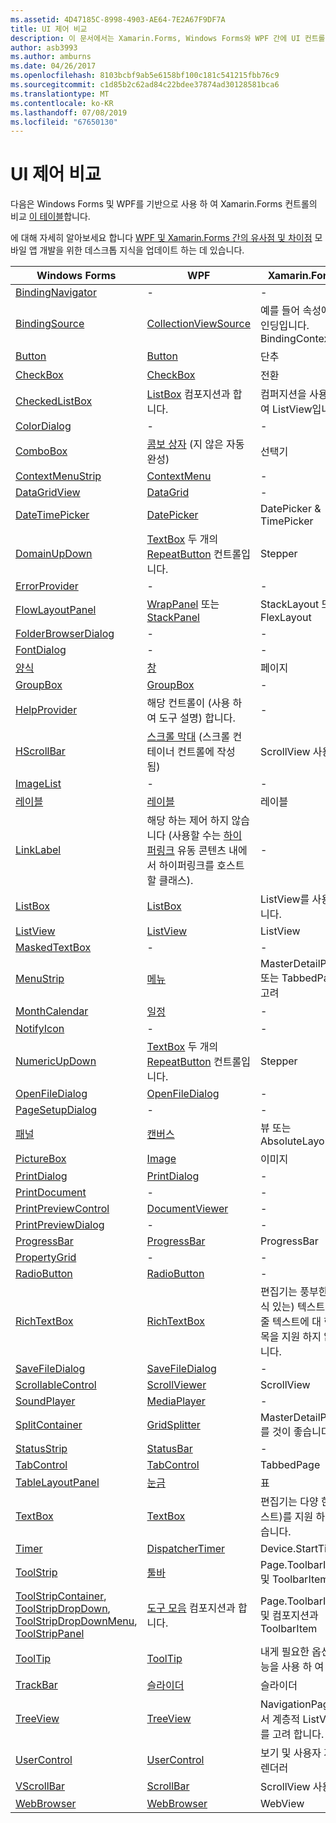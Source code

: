 ```yaml
---
ms.assetid: 4D47185C-8998-4903-AE64-7E2A67F9DF7A
title: UI 제어 비교
description: 이 문서에서는 Xamarin.Forms, Windows Forms와 WPF 간에 UI 컨트롤의 비교를 제공 합니다. 또한 Xamarin.Forms에는 WPF를 비교 하는 기타 문서에 연결 됩니다.
author: asb3993
ms.author: amburns
ms.date: 04/26/2017
ms.openlocfilehash: 8103bcbf9ab5e6158bf100c181c541215fbb76c9
ms.sourcegitcommit: c1d85b2c62ad84c22bdee37874ad30128581bca6
ms.translationtype: MT
ms.contentlocale: ko-KR
ms.lasthandoff: 07/08/2019
ms.locfileid: "67650130"
---
```

# <a name="ui-controls-comparison"></a>UI 제어 비교

다음은 Windows Forms 및 WPF를 기반으로 사용 하 여 Xamarin.Forms 컨트롤의 비교 [이 테이블](/dotnet/framework/wpf/advanced/windows-forms-controls-and-equivalent-wpf-controls)합니다.

에 대해 자세히 알아보세요 합니다 [WPF 및 Xamarin.Forms 간의 유사점 및 차이점](wpf.md) 모바일 앱 개발을 위한 데스크톱 지식을 업데이트 하는 데 있습니다.

|Windows Forms|WPF|Xamarin.Forms|
|--- |--- |--- |
|[BindingNavigator](https://msdn.microsoft.com/library/system.windows.forms.bindingnavigator(v=vs.110).aspx)|-|-|
|[BindingSource](https://msdn.microsoft.com/library/system.windows.forms.bindingsource(v=vs.110).aspx)|[CollectionViewSource](https://msdn.microsoft.com/library/system.windows.data.collectionviewsource(v=vs.110).aspx)|예를 들어 속성에 바인딩입니다. BindingContext|
|[Button](https://msdn.microsoft.com/library/system.windows.forms.button(v=vs.110).aspx)|[Button](https://msdn.microsoft.com/library/system.windows.controls.button(v=vs.110).aspx)|단추|
|[CheckBox](https://msdn.microsoft.com/library/system.windows.forms.checkbox(v=vs.110).aspx)|[CheckBox](https://msdn.microsoft.com/library/system.windows.controls.checkbox(v=vs.110).aspx)|전환|
|[CheckedListBox](https://msdn.microsoft.com/library/system.windows.forms.checkedlistbox(v=vs.110).aspx)|[ListBox](https://msdn.microsoft.com/library/system.windows.controls.listbox(v=vs.110).aspx) 컴포지션과 합니다.|컴퍼지션을 사용 하 여 ListView입니다.|
|[ColorDialog](https://msdn.microsoft.com/library/system.windows.forms.colordialog(v=vs.110).aspx)|-|-|
|[ComboBox](https://msdn.microsoft.com/library/system.windows.forms.combobox(v=vs.110).aspx)|[콤보 상자](https://msdn.microsoft.com/library/system.windows.controls.combobox(v=vs.110).aspx) (지 않은 자동 완성)|선택기|
|[ContextMenuStrip](https://msdn.microsoft.com/library/system.windows.forms.contextmenustrip(v=vs.110).aspx)|[ContextMenu](https://msdn.microsoft.com/library/system.windows.controls.contextmenu(v=vs.110).aspx)|-|
|[DataGridView](https://msdn.microsoft.com/library/system.windows.forms.datagridview(v=vs.110).aspx)|[DataGrid](https://msdn.microsoft.com/library/system.windows.controls.datagrid(v=vs.110).aspx)|-|
|[DateTimePicker](https://msdn.microsoft.com/library/system.windows.forms.datetimepicker(v=vs.110).aspx)|[DatePicker](https://msdn.microsoft.com/library/system.windows.controls.datepicker(v=vs.110).aspx)|DatePicker & TimePicker|
|[DomainUpDown](https://msdn.microsoft.com/library/system.windows.forms.domainupdown(v=vs.110).aspx)|[TextBox](https://msdn.microsoft.com/library/system.windows.controls.textbox(v=vs.110).aspx) 두 개의 [RepeatButton](https://msdn.microsoft.com/library/system.windows.controls.primitives.repeatbutton(v=vs.110).aspx) 컨트롤입니다.|Stepper|
|[ErrorProvider](https://msdn.microsoft.com/library/system.windows.forms.errorprovider(v=vs.110).aspx)|-|-|
|[FlowLayoutPanel](https://msdn.microsoft.com/library/system.windows.forms.flowlayoutpanel(v=vs.110).aspx)|[WrapPanel](https://msdn.microsoft.com/library/system.windows.controls.wrappanel(v=vs.110).aspx) 또는 [StackPanel](https://msdn.microsoft.com/library/system.windows.controls.stackpanel(v=vs.110).aspx)|StackLayout 또는 FlexLayout|
|[FolderBrowserDialog](https://msdn.microsoft.com/library/system.windows.forms.folderbrowserdialog(v=vs.110).aspx)|-|-|
|[FontDialog](https://msdn.microsoft.com/library/system.windows.forms.fontdialog(v=vs.110).aspx)|-|-|
|[양식](https://msdn.microsoft.com/library/system.windows.forms.form(v=vs.110).aspx)|[창](https://msdn.microsoft.com/library/system.windows.window(v=vs.110).aspx)|페이지|
|[GroupBox](https://msdn.microsoft.com/library/system.windows.forms.groupbox(v=vs.110).aspx)|[GroupBox](https://msdn.microsoft.com/library/system.windows.controls.groupbox(v=vs.110).aspx)|-|
|[HelpProvider](https://msdn.microsoft.com/library/system.windows.forms.helpprovider(v=vs.110).aspx)|해당 컨트롤이 (사용 하 여 도구 설명) 합니다.|-|
|[HScrollBar](https://msdn.microsoft.com/library/system.windows.forms.hscrollbar(v=vs.110).aspx)|[스크롤 막대](https://msdn.microsoft.com/library/system.windows.controls.primitives.scrollbar(v=vs.110).aspx) (스크롤 컨테이너 컨트롤에 작성 됨)|ScrollView 사용|
|[ImageList](https://msdn.microsoft.com/library/system.windows.forms.imagelist(v=vs.110).aspx)|-|-|
|[레이블](https://msdn.microsoft.com/library/system.windows.forms.label(v=vs.110).aspx)|[레이블](https://msdn.microsoft.com/library/system.windows.controls.label(v=vs.110).aspx)|레이블|
|[LinkLabel](https://msdn.microsoft.com/library/system.windows.forms.linklabel(v=vs.110).aspx)|해당 하는 제어 하지 않습니다 (사용할 수는 [하이퍼링크](https://msdn.microsoft.com/library/system.windows.documents.hyperlink(v=vs.110).aspx) 유동 콘텐츠 내에서 하이퍼링크를 호스트할 클래스).|-|
|[ListBox](https://msdn.microsoft.com/library/system.windows.forms.listbox(v=vs.110).aspx)|[ListBox](https://msdn.microsoft.com/library/system.windows.controls.listbox(v=vs.110).aspx)|ListView를 사용 합니다.|
|[ListView](https://msdn.microsoft.com/library/system.windows.forms.listview(v=vs.110).aspx)|[ListView](https://msdn.microsoft.com/library/system.windows.controls.listview(v=vs.110).aspx)|ListView|
|[MaskedTextBox](https://msdn.microsoft.com/library/system.windows.forms.maskedtextbox(v=vs.110).aspx)|-|-|
|[MenuStrip](https://msdn.microsoft.com/library/system.windows.forms.menustrip(v=vs.110).aspx)|[메뉴](https://msdn.microsoft.com/library/system.windows.controls.menu(v=vs.110).aspx)|MasterDetailPage 또는 TabbedPage 고려|
|[MonthCalendar](https://msdn.microsoft.com/library/system.windows.forms.monthcalendar(v=vs.110).aspx)|[일정](https://msdn.microsoft.com/library/system.windows.controls.calendar(v=vs.110).aspx)|-|
|[NotifyIcon](https://msdn.microsoft.com/library/system.windows.forms.notifyicon(v=vs.110).aspx)|-|-|
|[NumericUpDown](https://msdn.microsoft.com/library/system.windows.forms.numericupdown(v=vs.110).aspx)|[TextBox](https://msdn.microsoft.com/library/system.windows.controls.textbox(v=vs.110).aspx) 두 개의 [RepeatButton](https://msdn.microsoft.com/library/system.windows.controls.primitives.repeatbutton(v=vs.110).aspx) 컨트롤입니다.|Stepper|
|[OpenFileDialog](https://msdn.microsoft.com/library/system.windows.forms.openfiledialog(v=vs.110).aspx)|[OpenFileDialog](https://msdn.microsoft.com/library/microsoft.win32.openfiledialog(v=vs.110).aspx)|-|
|[PageSetupDialog](https://msdn.microsoft.com/library/system.windows.forms.pagesetupdialog(v=vs.110).aspx)|-|-|
|[패널](https://msdn.microsoft.com/library/system.windows.forms.panel(v=vs.110).aspx)|[캔버스](https://msdn.microsoft.com/library/system.windows.controls.canvas(v=vs.110).aspx)|뷰 또는 AbsoluteLayout|
|[PictureBox](https://msdn.microsoft.com/library/system.windows.forms.picturebox(v=vs.110).aspx)|[Image](https://msdn.microsoft.com/library/system.windows.controls.image(v=vs.110).aspx)|이미지|
|[PrintDialog](https://msdn.microsoft.com/library/system.windows.forms.printdialog(v=vs.110).aspx)|[PrintDialog](https://msdn.microsoft.com/library/system.windows.controls.printdialog(v=vs.110).aspx)|-|
|[PrintDocument](https://msdn.microsoft.com/library/system.drawing.printing.printdocument(v=vs.110).aspx)|-|-|
|[PrintPreviewControl](https://msdn.microsoft.com/library/system.windows.forms.printpreviewcontrol(v=vs.110).aspx)|[DocumentViewer](https://msdn.microsoft.com/library/system.windows.controls.documentviewer(v=vs.110).aspx)|-|
|[PrintPreviewDialog](https://msdn.microsoft.com/library/system.windows.forms.printpreviewdialog(v=vs.110).aspx)|-|-|
|[ProgressBar](https://msdn.microsoft.com/library/system.windows.forms.progressbar(v=vs.110).aspx)|[ProgressBar](https://msdn.microsoft.com/library/system.windows.controls.progressbar(v=vs.110).aspx)|ProgressBar|
|[PropertyGrid](https://msdn.microsoft.com/library/system.windows.forms.propertygrid(v=vs.110).aspx)|-|-|
|[RadioButton](https://msdn.microsoft.com/library/system.windows.forms.radiobutton(v=vs.110).aspx)|[RadioButton](https://msdn.microsoft.com/library/system.windows.controls.radiobutton(v=vs.110).aspx)|-|
|[RichTextBox](https://msdn.microsoft.com/library/system.windows.forms.richtextbox(v=vs.110).aspx)|[RichTextBox](https://msdn.microsoft.com/library/system.windows.controls.richtextbox(v=vs.110).aspx)|편집기는 풍부한 (서식 있는) 텍스트를 한 줄 텍스트에 대 한 항목을 지원 하지 않습니다.|
|[SaveFileDialog](https://msdn.microsoft.com/library/system.windows.forms.savefiledialog(v=vs.110).aspx)|[SaveFileDialog](https://msdn.microsoft.com/library/microsoft.win32.savefiledialog(v=vs.110).aspx)|-|
|[ScrollableControl](https://msdn.microsoft.com/library/system.windows.forms.scrollablecontrol(v=vs.110).aspx)|[ScrollViewer](https://msdn.microsoft.com/library/system.windows.controls.scrollviewer(v=vs.110).aspx)|ScrollView|
|[SoundPlayer](https://msdn.microsoft.com/library/system.media.soundplayer(v=vs.110).aspx)|[MediaPlayer](https://msdn.microsoft.com/library/system.windows.media.mediaplayer(v=vs.110).aspx)|-|
|[SplitContainer](https://msdn.microsoft.com/library/system.windows.forms.splitcontainer(v=vs.110).aspx)|[GridSplitter](https://msdn.microsoft.com/library/system.windows.controls.gridsplitter(v=vs.110).aspx)|MasterDetailPage를 것이 좋습니다.|
|[StatusStrip](https://msdn.microsoft.com/library/system.windows.forms.statusstrip(v=vs.110).aspx)|[StatusBar](https://msdn.microsoft.com/library/system.windows.controls.primitives.statusbar(v=vs.110).aspx)|-|
|[TabControl](https://msdn.microsoft.com/library/system.windows.forms.tabcontrol(v=vs.110).aspx)|[TabControl](https://msdn.microsoft.com/library/system.windows.controls.tabcontrol(v=vs.110).aspx)|TabbedPage|
|[TableLayoutPanel](https://msdn.microsoft.com/library/system.windows.forms.tablelayoutpanel(v=vs.110).aspx)|[눈금](https://msdn.microsoft.com/library/system.windows.controls.grid(v=vs.110).aspx)|표|
|[TextBox](https://msdn.microsoft.com/library/system.windows.forms.textbox(v=vs.110).aspx)|[TextBox](https://msdn.microsoft.com/library/system.windows.controls.textbox(v=vs.110).aspx)|편집기는 다양 한 (텍스트)를 지원 하지 않습니다.|
|[Timer](https://msdn.microsoft.com/library/system.windows.forms.timer(v=vs.110).aspx)|[DispatcherTimer](https://msdn.microsoft.com/library/system.windows.threading.dispatchertimer(v=vs.110).aspx)|Device.StartTime()|
|[ToolStrip](https://msdn.microsoft.com/library/system.windows.forms.toolstrip(v=vs.110).aspx)|[툴바](https://msdn.microsoft.com/library/system.windows.controls.toolbar(v=vs.110).aspx)|Page.ToolbarItems 및 ToolbarItem|
|[ToolStripContainer](https://msdn.microsoft.com/library/system.windows.forms.toolstripcontainer(v=vs.110).aspx), [ToolStripDropDown](https://msdn.microsoft.com/library/system.windows.forms.toolstripdropdown(v=vs.110).aspx), [ToolStripDropDownMenu](https://msdn.microsoft.com/library/system.windows.forms.toolstripdropdownmenu(v=vs.110).aspx), [ToolStripPanel](https://msdn.microsoft.com/library/system.windows.forms.toolstrippanel(v=vs.110).aspx)|[도구 모음](https://msdn.microsoft.com/library/system.windows.controls.toolbar(v=vs.110).aspx) 컴포지션과 합니다.|Page.ToolbarItems 및 컴포지션과 ToolbarItem|
|[ToolTip](https://msdn.microsoft.com/library/system.windows.forms.tooltip(v=vs.110).aspx)|[ToolTip](https://msdn.microsoft.com/library/system.windows.controls.tooltip(v=vs.110).aspx)|내게 필요한 옵션 기능을 사용 하 여|
|[TrackBar](https://msdn.microsoft.com/library/system.windows.forms.trackbar(v=vs.110).aspx)|[슬라이더](https://msdn.microsoft.com/library/system.windows.controls.slider(v=vs.110).aspx)|슬라이더|
|[TreeView](https://msdn.microsoft.com/library/system.windows.forms.treeview(v=vs.110).aspx)|[TreeView](https://msdn.microsoft.com/library/system.windows.controls.treeview(v=vs.110).aspx)|NavigationPage에서 계층적 ListView를 고려 합니다.|
|[UserControl](https://msdn.microsoft.com/library/system.windows.forms.usercontrol(v=vs.110).aspx)|[UserControl](https://msdn.microsoft.com/library/system.windows.controls.usercontrol(v=vs.110).aspx)|보기 및 사용자 지정 렌더러|
|[VScrollBar](https://msdn.microsoft.com/library/system.windows.forms.vscrollbar(v=vs.110).aspx)|[ScrollBar](https://msdn.microsoft.com/library/system.windows.controls.primitives.scrollbar(v=vs.110).aspx)|ScrollView 사용|
|[WebBrowser](https://msdn.microsoft.com/library/system.windows.forms.webbrowser(v=vs.110).aspx)|[WebBrowser](https://msdn.microsoft.com/library/system.windows.controls.webbrowser(v=vs.110).aspx)|WebView|
